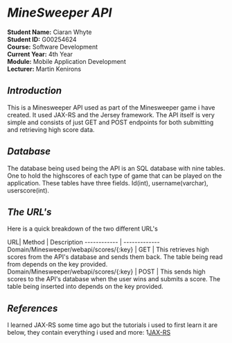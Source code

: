# **_MineSweeper API_** 

**Student Name:** Ciaran Whyte </br>
**Student ID:** G00254624 </br>
**Course:** Software Development </br>
**Current Year:** 4th Year </br>
**Module:** Mobile Application Development </br>
**Lecturer:** Martin Kenirons </br>

## **_Introduction_**
This is a Minesweeper API used as part of the Minesweeper game i have created. It used JAX-RS and the Jersey framework. The API itself is
very simple and consists of just GET and POST endpoints for both submitting and retrieving high score data. 

## **_Database_**
The database being used being the API is an SQL database with nine tables. One to hold the highscores of each type of game that can be
played on the application. These tables have three fields. Id(int), username(varchar), userscore(int).

## **_The URL's_**
Here is a quick breakdown of the two different URL's

URL| Method | Description
------------ | -------------
Domain/Minesweeper/webapi/scores/{:key} | GET | This retrieves high scores from the API's database and sends them back. The table being read from depends on the key provided.
Domain/Minesweeper/webapi/scores/{:key} | POST | This sends high scores to the API's database when the user wins and submits a score. The table being inserted into depends on the key provided.

## **_References_**
I learned JAX-RS some time ago but the tutorials i used to first learn it are below, they contain everything i used and more:
1[JAX-RS](https://www.youtube.com/watch?v=xkKcdK1u95s&list=PLqq-6Pq4lTTZh5U8RbdXq0WaYvZBz2rbn)
